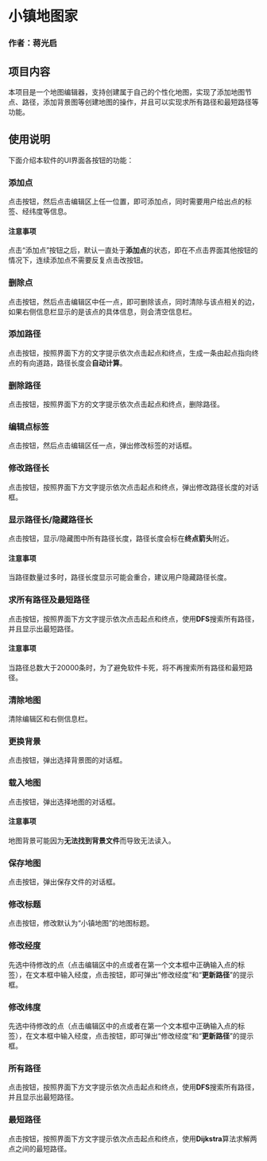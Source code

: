 # 小镇地图家
### 作者：蒋光启
## 项目内容
本项目是一个地图编辑器，支持创建属于自己的个性化地图，实现了添加地图节点、路径，添加背景图等创建地图的操作，并且可以实现求所有路径和最短路径等功能。
## 使用说明
下面介绍本软件的UI界面各按钮的功能：
### 添加点
点击按钮，然后点击编辑区上任一位置，即可添加点，同时需要用户给出点的标签、经纬度等信息。
#### 注意事项
点击“添加点”按钮之后，默认一直处于**添加点**的状态，即在不点击界面其他按钮的情况下，连续添加点不需要反复点击改按钮。
### 删除点
点击按钮，然后点击编辑区中任一点，即可删除该点，同时清除与该点相关的边，如果右侧信息栏显示的是该点的具体信息，则会清空信息栏。
### 添加路径
点击按钮，按照界面下方的文字提示依次点击起点和终点，生成一条由起点指向终点的有向道路，路径长度会**自动计算**。
### 删除路径
点击按钮，按照界面下方的文字提示依次点击起点和终点，删除路径。
### 编辑点标签
点击按钮，然后点击编辑区任一点，弹出修改标签的对话框。
### 修改路径长
点击按钮，按照界面下方文字提示依次点击起点和终点，弹出修改路径长度的对话框。
### 显示路径长/隐藏路径长
点击按钮，显示/隐藏图中所有路径长度，路径长度会标在**终点箭头**附近。
#### 注意事项
当路径数量过多时，路径长度显示可能会重合，建议用户隐藏路径长度。
### 求所有路径及最短路径
点击按钮，按照界面下方文字提示依次点击起点和终点，使用**DFS**搜索所有路径，并且显示出最短路径。
#### 注意事项
当路径总数大于20000条时，为了避免软件卡死，将不再搜索所有路径和最短路径。
### 清除地图
清除编辑区和右侧信息栏。
### 更换背景
点击按钮，弹出选择背景图的对话框。
### 载入地图
点击按钮，弹出选择地图的对话框。
#### 注意事项
地图背景可能因为**无法找到背景文件**而导致无法读入。
### 保存地图
点击按钮，弹出保存文件的对话框。
### 修改标题
点击按钮，修改默认为“小镇地图”的地图标题。
### 修改经度
先选中待修改的点（点击编辑区中的点或者在第一个文本框中正确输入点的标签），在文本框中输入经度，点击按钮，即可弹出“修改经度”和“__更新路径__”的提示框。
### 修改纬度
先选中待修改的点（点击编辑区中的点或者在第一个文本框中正确输入点的标签），在文本框中输入经度，点击按钮，即可弹出“修改经度”和“__更新路径__”的提示框。
### 所有路径
点击按钮，按照界面下方文字提示依次点击起点和终点，使用**DFS**搜索所有路径，并且显示出最短路径。
### 最短路径
点击按钮，按照界面下方文字提示依次点击起点和终点，使用**Dijkstra**算法求解两点之间的最短路径。